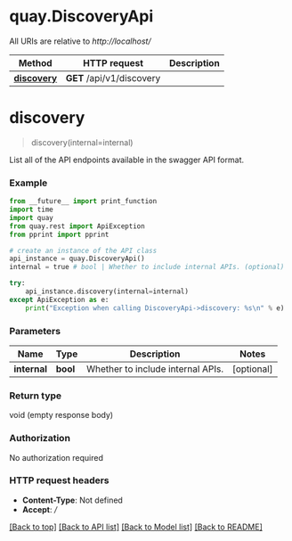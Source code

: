 # quay.DiscoveryApi

All URIs are relative to *http://localhost/*

Method | HTTP request | Description
------------- | ------------- | -------------
[**discovery**](DiscoveryApi.md#discovery) | **GET** /api/v1/discovery | 

# **discovery**
> discovery(internal=internal)



List all of the API endpoints available in the swagger API format.

### Example
```python
from __future__ import print_function
import time
import quay
from quay.rest import ApiException
from pprint import pprint

# create an instance of the API class
api_instance = quay.DiscoveryApi()
internal = true # bool | Whether to include internal APIs. (optional)

try:
    api_instance.discovery(internal=internal)
except ApiException as e:
    print("Exception when calling DiscoveryApi->discovery: %s\n" % e)
```

### Parameters

Name | Type | Description  | Notes
------------- | ------------- | ------------- | -------------
 **internal** | **bool**| Whether to include internal APIs. | [optional] 

### Return type

void (empty response body)

### Authorization

No authorization required

### HTTP request headers

 - **Content-Type**: Not defined
 - **Accept**: */*

[[Back to top]](#) [[Back to API list]](../README.md#documentation-for-api-endpoints) [[Back to Model list]](../README.md#documentation-for-models) [[Back to README]](../README.md)

